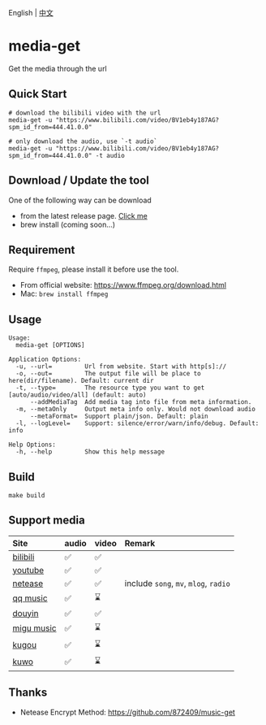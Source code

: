 English | [中文](./README.md)

# media-get
Get the media through the url

## Quick Start
```shell
# download the bilibili video with the url
media-get -u "https://www.bilibili.com/video/BV1eb4y187AG?spm_id_from=444.41.0.0"

# only download the audio, use `-t audio`
media-get -u "https://www.bilibili.com/video/BV1eb4y187AG?spm_id_from=444.41.0.0" -t audio
```

## Download / Update the tool
One of the following way can be download
- from the latest release page. [Click me](https://github.com/foamzou/media-get/releases)
- brew install (coming soon...)

## Requirement
Require `ffmpeg`, please install it before use the tool.
- From official website: https://www.ffmpeg.org/download.html
- Mac: `brew install ffmpeg`

## Usage
```shell
Usage:
  media-get [OPTIONS]

Application Options:
  -u, --url=         Url from website. Start with http[s]://
  -o, --out=         The output file will be place to here(dir/filename). Default: current dir
  -t, --type=        The resource type you want to get [auto/audio/video/all] (default: auto)
      --addMediaTag  Add media tag into file from meta information.
  -m, --metaOnly     Output meta info only. Would not download audio
      --metaFormat=  Support plain/json. Default: plain
  -l, --logLevel=    Support: silence/error/warn/info/debug. Default: info

Help Options:
  -h, --help         Show this help message
```

## Build
```shell
make build
```

## Support media
Site | audio | video | Remark
:------------ | :------------- | :------------- | :-------------
[bilibili](https://www.bilibili.com/) | ✅ | ✅ | 
[youtube](https://www.youtube.com/) | ✅ | ✅ | 
[netease](https://music.163.com/) | ✅ | ✅ | include `song`, `mv`, `mlog`, `radio`
[qq music](https://y.qq.com/) | ✅ | ⌛ |
[douyin](https://www.douyin.com/) | ✅ | ✅ |
[migu music](https://music.migu.cn/) | ✅ | ⌛ |
[kugou](https://www.kugou.com/) | ✅ | ⌛ |
[kuwo](https://www.kuwo.cn/) | ✅ | ⌛ |

## Thanks
- Netease Encrypt Method: https://github.com/872409/music-get
